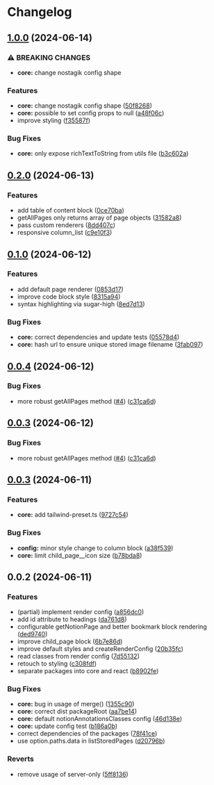 # Changelog

## [1.0.0](https://github.com/fillmember/nostagik/compare/core-v0.2.0...core-v1.0.0) (2024-06-14)


### ⚠ BREAKING CHANGES

* **core:** change nostagik config shape

### Features

* **core:** change nostagik config shape ([50f8268](https://github.com/fillmember/nostagik/commit/50f8268ce7a5fc886a830eb16485a77eb83779df))
* **core:** possible to set config props to null ([a48f06c](https://github.com/fillmember/nostagik/commit/a48f06cea0588e2a0676359be80b7795c0859793))
* improve styling ([f35587f](https://github.com/fillmember/nostagik/commit/f35587f59e97464938dfb6cd85648f042e24f86e))


### Bug Fixes

* **core:** only expose richTextToString from utils file ([b3c602a](https://github.com/fillmember/nostagik/commit/b3c602a327e7175da3f6c7bb241fadc05c9cd78b))

## [0.2.0](https://github.com/fillmember/nostagik/compare/core-v0.1.0...core-v0.2.0) (2024-06-13)


### Features

* add table of content block ([0ce70ba](https://github.com/fillmember/nostagik/commit/0ce70ba9f2c53f770e17cbe42ab91263afe31029))
* getAllPages only returns array of page objects ([31582a8](https://github.com/fillmember/nostagik/commit/31582a8c26f58a57de9a39ffca2c644da3ede0e7))
* pass custom renderers ([8dd407c](https://github.com/fillmember/nostagik/commit/8dd407c5b843f32a85aa416eb7f2b744650b53f5))
* responsive column_list ([c9e10f3](https://github.com/fillmember/nostagik/commit/c9e10f3f9e060f4cac7c2cdc48a06ae8402f52ca))

## [0.1.0](https://github.com/fillmember/nostagik/compare/core-v0.0.4...core-v0.1.0) (2024-06-12)


### Features

* add default page renderer ([0853d17](https://github.com/fillmember/nostagik/commit/0853d1733cbaeb3ddca280d8b2a370a761517ebb))
* improve code block style ([8315a94](https://github.com/fillmember/nostagik/commit/8315a9436b48adf5cb00dcec95726932cfba34c5))
* syntax highlighting via sugar-high ([8ed7d13](https://github.com/fillmember/nostagik/commit/8ed7d1303408967f6abb99c2a0f30fb1f5f83703))


### Bug Fixes

* **core:** correct dependencies and update tests ([05578d4](https://github.com/fillmember/nostagik/commit/05578d4913a728b6c4fc790045c24252a0879b67))
* **core:** hash url to ensure unique stored image filename ([3fab097](https://github.com/fillmember/nostagik/commit/3fab09758232d1eb3ad2c4d45f957cb38f35259a))

## [0.0.4](https://github.com/fillmember/nostagik/compare/core-v0.0.3...core-v0.0.4) (2024-06-12)


### Bug Fixes

* more robust getAllPages method ([#4](https://github.com/fillmember/nostagik/issues/4)) ([c31ca6d](https://github.com/fillmember/nostagik/commit/c31ca6d4e75670b2164e51dcd1e6f11aad2810bb))

## [0.0.3](https://github.com/fillmember/nostagik/compare/core-v0.0.3...core-v0.0.3) (2024-06-12)


### Bug Fixes

* more robust getAllPages method ([#4](https://github.com/fillmember/nostagik/issues/4)) ([c31ca6d](https://github.com/fillmember/nostagik/commit/c31ca6d4e75670b2164e51dcd1e6f11aad2810bb))

## [0.0.3](https://github.com/fillmember/nostagik/compare/core-v0.0.2...core-v0.0.3) (2024-06-11)


### Features

* **core:** add tailwind-preset.ts ([9727c54](https://github.com/fillmember/nostagik/commit/9727c54e33c35b7da1d306d39026a26a8d03b1bb))


### Bug Fixes

* **config:** minor style change to column block ([a38f539](https://github.com/fillmember/nostagik/commit/a38f539c1d692e9c288641eae155c4a01f745f47))
* **core:** limit child_page__icon size ([b78bda8](https://github.com/fillmember/nostagik/commit/b78bda8497be48a44f9fab9d91abac62d81df1e4))

## 0.0.2 (2024-06-11)


### Features

* (partial) implement render config ([a856dc0](https://github.com/fillmember/nostagik/commit/a856dc0f20f6e9262445fb407ed77cc54d9259ac))
* add id attribute to headings ([da761d8](https://github.com/fillmember/nostagik/commit/da761d857e68ce136a5d881937ef6f5a7ef72fdc))
* configurable getNotionPage and better bookmark block rendering ([ded9740](https://github.com/fillmember/nostagik/commit/ded9740c4888004cd12bfa18489f62e08cbd2b98))
* improve child_page block ([6b7e86d](https://github.com/fillmember/nostagik/commit/6b7e86df6b950bc55ef728fea8b6298453bf580e))
* improve default styles and createRenderConfig ([20b35fc](https://github.com/fillmember/nostagik/commit/20b35fcc716e763a34586f708a2798bc6c774b38))
* read classes from render config ([7d55132](https://github.com/fillmember/nostagik/commit/7d55132839485ce7e96c530926ffecc0271504c1))
* retouch to styling ([c308fdf](https://github.com/fillmember/nostagik/commit/c308fdf399833342379e62b6d3396f12095bdae7))
* separate packages into core and react ([b8902fe](https://github.com/fillmember/nostagik/commit/b8902fee1c1ed3c183e4f55c928e8d17f740d9b3))


### Bug Fixes

* **core:** bug in usage of merge() ([1355c90](https://github.com/fillmember/nostagik/commit/1355c90b26c81847364a46259852f02e561507f6))
* **core:** correct dist packageRoot ([aa7be14](https://github.com/fillmember/nostagik/commit/aa7be14a583fbf2933d1d5439232dd797999d309))
* **core:** default notionAnnotationsClasses config ([46d138e](https://github.com/fillmember/nostagik/commit/46d138e3337df7f0aef53b9557ac933fabcd0663))
* **core:** update config test ([b186a0b](https://github.com/fillmember/nostagik/commit/b186a0b0889a154e6653fd44004c04a4e60d5d92))
* correct dependencies of the packages ([78f41ce](https://github.com/fillmember/nostagik/commit/78f41ced4f6a6451a32e4b6eab216ec7266f648b))
* use option.paths.data in listStoredPages ([d20796b](https://github.com/fillmember/nostagik/commit/d20796b07ca1d2bf98d09debb08e3a9ec565cf0a))


### Reverts

* remove usage of server-only ([5ff8136](https://github.com/fillmember/nostagik/commit/5ff8136ba66ef4773402d0f4bc7c5dff3f640a4e))
